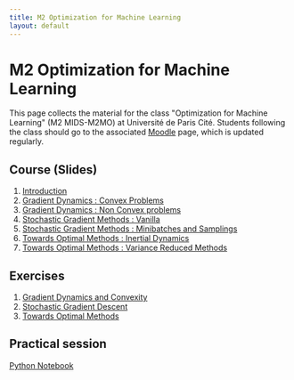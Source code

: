 ```yaml
---
title: M2 Optimization for Machine Learning
layout: default
---
```


# M2 Optimization for Machine Learning

This page collects the material for the class "Optimization for Machine Learning" (M2 MIDS-M2MO) at Université de Paris Cité. 
Students following the class should go to the associated [Moodle](https://moodle.u-paris.fr/course/view.php?id=6146) page, which is updated regularly.

## Course (Slides)

1. [Introduction](https://cloud.math.univ-paris-diderot.fr/s/N4txRopGp9d66CA/download)
2. [Gradient Dynamics : Convex Problems](https://cloud.math.univ-paris-diderot.fr/s/2ERoZ3wfmkdYFg8/download)
3. [Gradient Dynamics : Non Convex problems](https://cloud.math.univ-paris-diderot.fr/s/gC7G9tasa2mbEbG/download)
4. [Stochastic Gradient Methods : Vanilla](https://cloud.math.univ-paris-diderot.fr/s/wrziXSSKLNmsXgz/download)
5. [Stochastic Gradient Methods : Minibatches and Samplings](https://cloud.math.univ-paris-diderot.fr/s/EjwaJNE5C7qgYwS/download)
6. [Towards Optimal Methods : Inertial Dynamics](https://cloud.math.univ-paris-diderot.fr/s/cbYHK6rNoPbrJCG/download)
7. [Towards Optimal Methods : Variance Reduced Methods](https://cloud.math.univ-paris-diderot.fr/s/AkXEJNXfsJ5NXoL/download)

## Exercises

1. [Gradient Dynamics and Convexity](https://cloud.math.univ-paris-diderot.fr/s/sTMq5pR2EYGq5Dd/download)
2. [Stochastic Gradient Descent](https://cloud.math.univ-paris-diderot.fr/s/ZGNmBijocY9ZfAp/download)
3. [Towards Optimal Methods](https://cloud.math.univ-paris-diderot.fr/s/sR99kCpxRTMYmZW/download)

## Practical session

[Python Notebook](https://cloud.math.univ-paris-diderot.fr/s/6M5M8EeCwF5kxeR/download)
